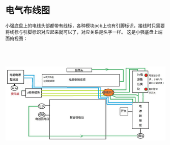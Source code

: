 # 电气布线图

小强底盘上的电线头部都带有线标，各种模块pcb上也有引脚标识，接线时只需要将线标与引脚标识对应起来就可以了，对应关系是名字一样。
这是小强底盘上端面俯视图：

<br>
<br>
<br>

![electric](../images/electric.png)
